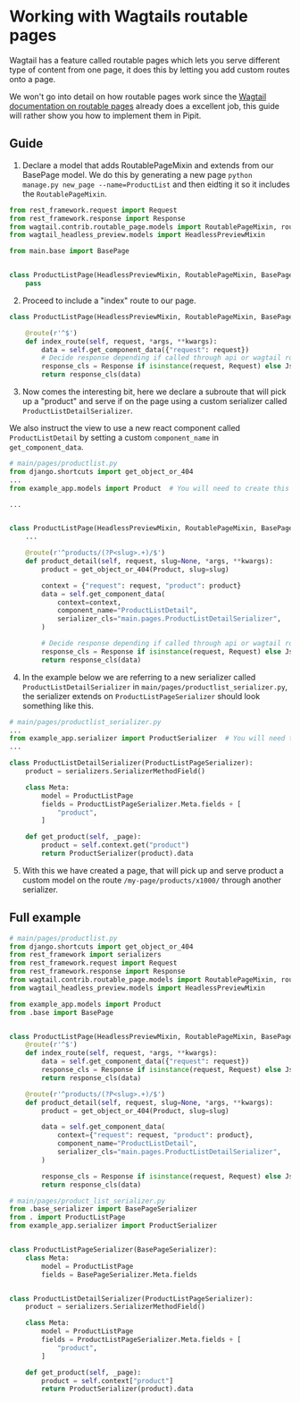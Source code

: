# Working with Wagtails routable pages

Wagtail has a feature called routable pages which lets you serve different type of content from one page, it does this by letting you add custom routes onto a page.

We won't go into detail on how routable pages work since the [Wagtail documentation on routable pages](https://docs.wagtail.io/en/v2.11.1/reference/contrib/routablepage.html) already does a excellent job, this guide will rather show you how to implement them in Pipit.


## Guide

1. Declare a model that adds RoutablePageMixin and extends from our BasePage model. We do this by generating a new page `python manage.py new_page --name=ProductList` and then eidting it so it includes the `RoutablePageMixin`.

```python
from rest_framework.request import Request
from rest_framework.response import Response
from wagtail.contrib.routable_page.models import RoutablePageMixin, route
from wagtail_headless_preview.models import HeadlessPreviewMixin

from main.base import BasePage


class ProductListPage(HeadlessPreviewMixin, RoutablePageMixin, BasePage):
    pass
```

2. Proceed to include a "index" route to our page.

```python
class ProductListPage(HeadlessPreviewMixin, RoutablePageMixin, BasePage):

    @route(r'^$')
    def index_route(self, request, *args, **kwargs):
        data = self.get_component_data({"request": request})
        # Decide response depending if called through api or wagtail routing
        response_cls = Response if isinstance(request, Request) else JsonResponse
        return response_cls(data)
```

3. Now comes the interesting bit, here we declare a subroute that will pick up a "product" and serve if on the page using a custom serializer called `ProductListDetailSerializer`.

We also instruct the view to use a new react component called `ProductListDetail` by setting a custom `component_name` in `get_component_data`.


```python
# main/pages/productlist.py
from django.shortcuts import get_object_or_404
...
from example_app.models import Product  # You will need to create this

...


class ProductListPage(HeadlessPreviewMixin, RoutablePageMixin, BasePage):
    ...

    @route(r'^products/(?P<slug>.+)/$')
    def product_detail(self, request, slug=None, *args, **kwargs):
        product = get_object_or_404(Product, slug=slug)

        context = {"request": request, "product": product}
        data = self.get_component_data(
            context=context,
            component_name="ProductListDetail",
            serializer_cls="main.pages.ProductListDetailSerializer",
        )

        # Decide response depending if called through api or wagtail routing
        response_cls = Response if isinstance(request, Request) else JsonResponse
        return response_cls(data)
```

4. In the example below we are referring to a new serializer called `ProductListDetailSerializer` in `main/pages/productlist_serializer.py`, the serializer extends on `ProductListPageSerializer` should look something like this.

```python
# main/pages/productlist_serializer.py
...
from example_app.serializer import ProductSerializer  # You will need to create this
...

class ProductListDetailSerializer(ProductListPageSerializer):
    product = serializers.SerializerMethodField()

    class Meta:
        model = ProductListPage
        fields = ProductListPageSerializer.Meta.fields + [
            "product",
        ]

    def get_product(self, _page):
        product = self.context.get("product")
        return ProductSerializer(product).data
```

5. With this we have created a page, that will pick up and serve product a custom model on the route `/my-page/products/x1000/` through another serializer.


## Full example

```python
# main/pages/productlist.py
from django.shortcuts import get_object_or_404
from rest_framework import serializers
from rest_framework.request import Request
from rest_framework.response import Response
from wagtail.contrib.routable_page.models import RoutablePageMixin, route
from wagtail_headless_preview.models import HeadlessPreviewMixin

from example_app.models import Product
from .base import BasePage


class ProductListPage(HeadlessPreviewMixin, RoutablePageMixin, BasePage):
    @route(r'^$')
    def index_route(self, request, *args, **kwargs):
        data = self.get_component_data({"request": request})
        response_cls = Response if isinstance(request, Request) else JsonResponse
        return response_cls(data)

    @route(r'^products/(?P<slug>.+)/$')
    def product_detail(self, request, slug=None, *args, **kwargs):
        product = get_object_or_404(Product, slug=slug)

        data = self.get_component_data(
            context={"request": request, "product": product},
            component_name="ProductListDetail",
            serializer_cls="main.pages.ProductListDetailSerializer",
        )

        response_cls = Response if isinstance(request, Request) else JsonResponse
        return response_cls(data)
```


```python
# main/pages/product_list_serializer.py
from .base_serializer import BasePageSerializer
from . import ProductListPage
from example_app.serializer import ProductSerializer


class ProductListPageSerializer(BasePageSerializer):
    class Meta:
        model = ProductListPage
        fields = BasePageSerializer.Meta.fields


class ProductListDetailSerializer(ProductListPageSerializer):
    product = serializers.SerializerMethodField()

    class Meta:
        model = ProductListPage
        fields = ProductListPageSerializer.Meta.fields + [
            "product",
        ]

    def get_product(self, _page):
        product = self.context["product"]
        return ProductSerializer(product).data
```
